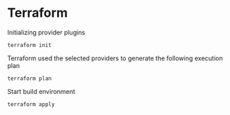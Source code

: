 # Terraform

Initializing provider plugins
```
terraform init
```

Terraform used the selected providers to generate the following execution plan
```
terraform plan
```

Start build environment
```
terraform apply
```

